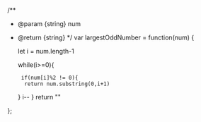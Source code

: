 /**
 * @param {string} num
 * @return {string}
 */
var largestOddNumber = function(num) {
    
    let i = num.length-1

    while(i>=0){
       
        if(num[i]%2 != 0){
         return num.substring(0,i+1)
    }
    i--
    }
    return ""

   
    
};